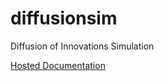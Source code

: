 diffusionsim
============

Diffusion of Innovations Simulation

[Hosted Documentation](http://diffusionsim.sourceforge.net/doc/)
